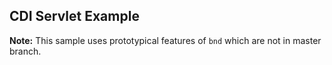 ## CDI Servlet Example

**Note:** This sample uses prototypical features of `bnd` which are not in master branch.